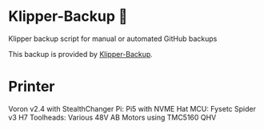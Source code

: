 # Klipper-Backup 💾 
Klipper backup script for manual or automated GitHub backups 

This backup is provided by [Klipper-Backup](https://github.com/Staubgeborener/klipper-backup).

Printer
===
Voron v2.4 with StealthChanger
Pi: Pi5 with NVME Hat
MCU: Fysetc Spider v3 H7
Toolheads: Various
48V AB Motors using TMC5160 QHV
